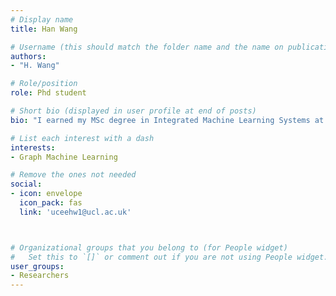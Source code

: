 ```yaml
---
# Display name
title: Han Wang

# Username (this should match the folder name and the name on publications)
authors:
- "H. Wang"

# Role/position
role: Phd student

# Short bio (displayed in user profile at end of posts)
bio: "I earned my MSc degree in Integrated Machine Learning Systems at UCL and my BEng in Mechatronics Engineering at Beijing Jiaotong University (China) and University of Wollongong (Australia). I aim to develop practical algorithms for anomaly detection on real-world networks. My research interests includes anomaly detection on dynamic graphs and dynamic graph modelling."

# List each interest with a dash
interests:
- Graph Machine Learning

# Remove the ones not needed
social:
- icon: envelope
  icon_pack: fas
  link: 'uceehw1@ucl.ac.uk'



# Organizational groups that you belong to (for People widget)
#   Set this to `[]` or comment out if you are not using People widget.
user_groups:
- Researchers
---
```

